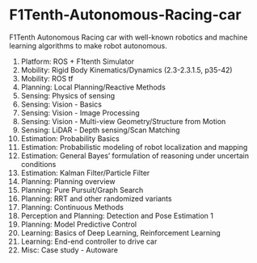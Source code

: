 # F1Tenth-Autonomous-Racing-car
F1Tenth Autonomous Racing car with well-known robotics and machine learning algorithms to make robot autonomous.

1. Platform: ROS + F1tenth Simulator
2. Mobility: Rigid Body Kinematics/Dynamics (2.3-2.3.1.5, p35-42)
3. Mobility: ROS tf
4. Planning: Local Planning/Reactive Methods
5. Sensing: Physics of sensing
6. Sensing: Vision - Basics
7. Sensing: Vision - Image Processing
8. Sensing: Vision - Multi-view Geometry/Structure from Motion
9. Sensing: LiDAR - Depth sensing/Scan Matching
10. Estimation: Probability Basics
11. Estimation: Probabilistic modeling of robot localization and mapping
12. Estimation: General Bayes’ formulation of reasoning under uncertain conditions
13. Estimation: Kalman Filter/Particle Filter
14. Planning: Planning overview
15. Planning: Pure Pursuit/Graph Search
16. Planning: RRT and other randomized variants
17. Planning: Continuous Methods
18. Perception and Planning: Detection and Pose Estimation
1
19. Planning: Model Predictive Control
20. Learning: Basics of Deep Learning, Reinforcement Learning
21. Learning: End-end controller to drive car
22. Misc: Case study - Autoware
